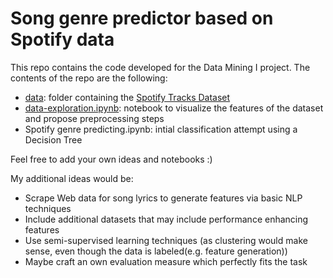 # Song genre predictor based on Spotify data

This repo contains the code developed for the Data Mining I project. The contents of the repo are the following:
* [data](data/): folder containing the [Spotify Tracks Dataset](https://www.kaggle.com/datasets/maharshipandya/-spotify-tracks-dataset)
* [data-exploration.ipynb](data-exploration.ipynb): notebook to visualize the features of the dataset and propose preprocessing steps
* Spotify genre predicting.ipynb: intial classification attempt using a Decision Tree

Feel free to add your own ideas and notebooks :) 

My additional ideas would be: 
- Scrape Web data for song lyrics to generate features via basic NLP techniques
- Include additional datasets that may include performance enhancing features
- Use semi-supervised learning techniques (as clustering would make sense, even though the data is labeled(e.g. feature generation))
- Maybe craft an own evaluation measure which perfectly fits the task
